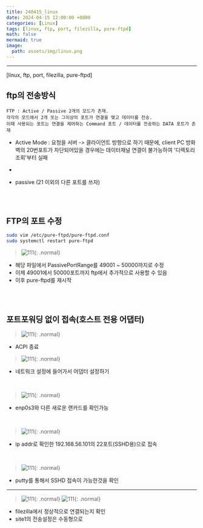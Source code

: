 ```yaml
---
title: 240415_linux
date: 2024-04-15 12:00:00 +0800
categories: [Linux]
tags: [linux, ftp, port, filezilla, pure-ftpd]
math: false
mermaid: true
image:
  path: assets/img/linux.png
---
```


<hr style="border:1px solid white">
[linux, ftp, port, filezilla, pure-ftpd]

## ftp의 전송방식
```
FTP : Active / Passive 2개의 모드가 존재. 
각각의 모드에서 2개 또는 그이상의 포트가 연결을 맺고 데이터를 전송. 
이때 사용되는 포트는 연결을 제어하는 Command 포트 / 데이터를 전송하는 DATA 포트가 존재
```
- Active Mode : 요청을 서버 -> 클라이언트 방향으로 하기 때문에, client PC 방화벽의 20번포트가 차단되어있을 경우에는 데이터채널 연결이 불가능하여 '디렉토리 조회'부터 실패
- 

- passive (21 이외의 다른 포트를 쓰자)

<br/><br/>

## FTP의 포트 수정
```bash
sudo vim /etc/pure-ftpd/pure-ftpd.conf
sudo systemctl restart pure-ftpd
```
> ![111](https://github.com/alphathx13/alphathx13.github.io/assets/163115993/0f31b44f-1a69-4aa4-b91d-61c9f6978f8d){: .normal}
- 해당 파일에서 PassivePortRange를 49001 ~ 50000까지로 수정
- 이제 49001에서 50000포트까지 ftp에서 추가적으로 사용할 수 있음
- 이후 pure-ftpd를 재시작

<br/><br/>

## 포트포워딩 없이 접속(호스트 전용 어댑터)
> ![111](https://github.com/alphathx13/alphathx13.github.io/assets/163115993/836e6a12-6cad-46bc-afc4-a3e91e4d2663){: .normal}

- ACPI 종료

> ![111](https://github.com/alphathx13/alphathx13.github.io/assets/163115993/2ba1bbb9-3d38-48c4-bd42-9c47c059aaa4){: .normal}
- 네트워크 설정에 들어가서 어댑터 설정하기

<br/>

> ![111](https://github.com/alphathx13/alphathx13.github.io/assets/163115993/3f947d58-892c-4174-9147-498a6c15918c){: .normal}
- enp0s3와 다른 새로운 랜카드를 확인가능

<br/>

> ![111](https://github.com/alphathx13/alphathx13.github.io/assets/163115993/1e50feb8-377a-411e-99d4-f215ebef50a0){: .normal}
- ip addr로 확인한 192.168.56.101의 22포트(SSHD용)으로 접속

<br/>

> ![111](https://github.com/alphathx13/alphathx13.github.io/assets/163115993/c181615e-9d8c-4676-b628-c8573bc005fc){: .normal}
- putty를 통해서 SSHD 접속이 가능한것을 확인

<hr style="border:1px solid white">

> ![111](https://github.com/alphathx13/alphathx13.github.io/assets/163115993/276b0d8f-e2fa-4956-b954-7c07171dd2b1){: .normal} ![111](https://github.com/alphathx13/alphathx13.github.io/assets/163115993/11bdcc67-0247-4a49-986c-a30e66d91773){: .normal}
- filezilla에서 정상적으로 연결되는지 확인
- site1의 전송설정은 수동형으로